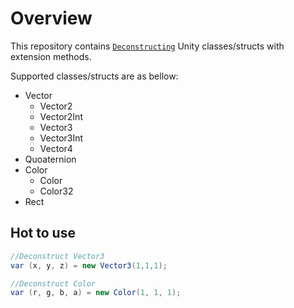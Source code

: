 # Overview

This repository contains [`Deconstructing`](https://docs.microsoft.com/en-us/dotnet/csharp/deconstruct) Unity classes/structs with extension methods.

Supported classes/structs are as bellow:

- Vector
  - Vector2
  - Vector2Int
  - Vector3
  - Vector3Int
  - Vector4
- Quoaternion
- Color
  - Color
  - Color32
- Rect

## Hot to use

```cs
//Deconstruct Vector3
var (x, y, z) = new Vector3(1,1,1);

//Deconstruct Color
var (r, g, b, a) = new Color(1, 1, 1);
```
